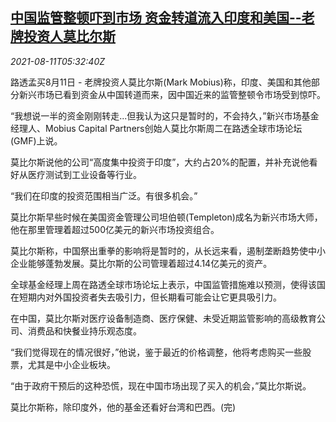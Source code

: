 <!--1628661662000-->
[中国监管整顿吓到市场 资金转道流入印度和美国--老牌投资人莫比尔斯](https://cn.reuters.com/article/mobius-china-stocks-capital-flow-0811-idCNKBS2FC0G6)
------

<div><i>2021-08-11T05:32:40Z</i></div><p>路透孟买8月11日 - 老牌投资人莫比尔斯(Mark Mobius)称，印度、美国和其他部分新兴市场已看到资金从中国转道而来，因中国近来的监管整顿令市场受到惊吓。</p><p>“我想说一半的资金刚刚转走...但我认为这只是暂时的，不会持久，”新兴市场基金经理人、Mobius Capital Partners创始人莫比尔斯周二在路透全球市场论坛(GMF)上说。</p><p>莫比尔斯说他的公司“高度集中投资于印度”，大约占20%的配置，并补充说他看好从医疗测试到工业设备等行业。</p><p>“我们在印度的投资范围相当广泛。有很多机会。”</p><p>莫比尔斯早些时候在美国资金管理公司坦伯顿(Templeton)成名为新兴市场大师，他在那里管理着超过500亿美元的新兴市场投资组合。</p><p>莫比尔斯称，中国祭出重拳的影响将是暂时的，从长远来看，遏制垄断趋势使中小企业能够蓬勃发展。莫比尔斯的公司管理着超过4.14亿美元的资产。</p><p>全球基金经理上周在路透全球市场论坛上表示，中国监管措施难以预测，使得该国在短期内对外国投资者失去吸引力，但长期看可能会让它更具吸引力。</p><p>在中国，莫比尔斯对医疗设备制造商、医疗保健、未受近期监管影响的高级教育公司、消费品和快餐业持乐观态度。</p><p>“我们觉得现在的情况很好，”他说，鉴于最近的价格调整，他将考虑购买一些股票，尤其是中小企业板块。</p><p>“由于政府干预后的这种恐慌，现在中国市场出现了买入的机会，”莫比尔斯说。</p><p>莫比尔斯称，除印度外，他的基金还看好台湾和巴西。(完)</p>
